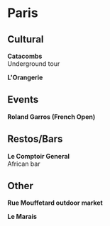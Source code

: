 # Paris  
  
## Cultural
**Catacombs**  
Underground tour

**L'Orangerie**

## Events
**Roland Garros (French Open)**
  
## Restos/Bars
**Le Comptoir General**  
African bar

## Other
**Rue Mouffetard outdoor market**

**Le Marais**
